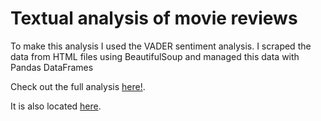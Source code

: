 # Textual analysis of movie reviews
To make this analysis I used the VADER sentiment analysis. I scraped the data from HTML files using BeautifulSoup and managed this data with Pandas DataFrames

Check out the full analysis [here!](https://digital.kenyon.edu/dh_iphs_prog/42/).

It is also located [here](https://github.com/lmuther8/movieReviewAnalysis/blob/main/muther_movie_reviews.pdf).
